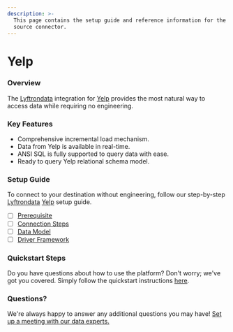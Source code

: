 ```yaml
---
description: >-
  This page contains the setup guide and reference information for the Yelp
  source connector.
---
```


# Yelp

### Overview

The [Lyftrondata](https://www.lyftrondata.com/) integration for [Yelp](None/) provides the most natural way to access data while requiring no engineering.

### Key Features

* Comprehensive incremental load mechanism.
* Data from Yelp is available in real-time.
* ANSI SQL is fully supported to query data with ease.
* Ready to query Yelp relational schema model.

### Setup Guide

To connect to your destination without engineering, follow our step-by-step [Lyftrondata](https://www.lyftrondata.com/) [Yelp](None/) setup guide.

* [ ] [Prerequisite](prerequisite.md)
* [ ] [Connection Steps](connection-steps.md)
* [ ] [Data Model](data-model/erd.md)
* [ ] [Driver Framework](driver-framework/)

### Quickstart Steps

Do you have questions about how to use the platform? Don't worry; we've got you covered. Simply follow the quickstart instructions [here](../../).

### Questions? <a href="#questions" id="questions"></a>

We're always happy to answer any additional questions you may have! [Set up a meeting with our data experts.](https://www.lyftrondata.com/book-a-meeting/)
